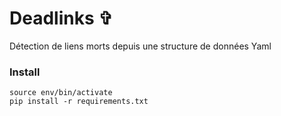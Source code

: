 # Deadlinks ✞

Détection de liens morts depuis une structure de données Yaml

### Install

```shell
source env/bin/activate
pip install -r requirements.txt
```
